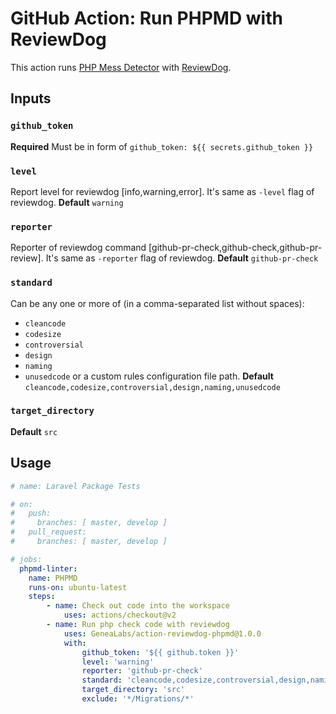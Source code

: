 # GitHub Action: Run PHPMD with ReviewDog
This action runs [PHP Mess Detector](https://phpmd.org) with [ReviewDog](https://github.com/reviewdog/reviewdog).

## Inputs
### `github_token`
**Required** Must be in form of `github_token: ${{ secrets.github_token }}`

### `level`
Report level for reviewdog [info,warning,error]. It's same as `-level` flag of reviewdog.
**Default** `warning`

### `reporter`
Reporter of reviewdog command [github-pr-check,github-check,github-pr-review]. It's same as `-reporter` flag of reviewdog.
**Default** `github-pr-check`

### `standard`
Can be any one or more of (in a comma-separated list without spaces):
- `cleancode`
- `codesize`
- `controversial`
- `design`
- `naming`
- `unusedcode`
or a custom rules configuration file path.
**Default** `cleancode,codesize,controversial,design,naming,unusedcode`

### `target_directory`
**Default** `src`

## Usage
```yml
# name: Laravel Package Tests

# on:
#   push:
#     branches: [ master, develop ]
#   pull_request:
#     branches: [ master, develop ]

# jobs:
  phpmd-linter:
    name: PHPMD
    runs-on: ubuntu-latest
    steps:
        - name: Check out code into the workspace
            uses: actions/checkout@v2
        - name: Run php check code with reviewdog
            uses: GeneaLabs/action-reviewdog-phpmd@1.0.0
            with:
                github_token: '${{ github.token }}'
                level: 'warning'
                reporter: 'github-pr-check'
                standard: 'cleancode,codesize,controversial,design,naming,unusedcode'
                target_directory: 'src'
                exclude: '*/Migrations/*'
```
